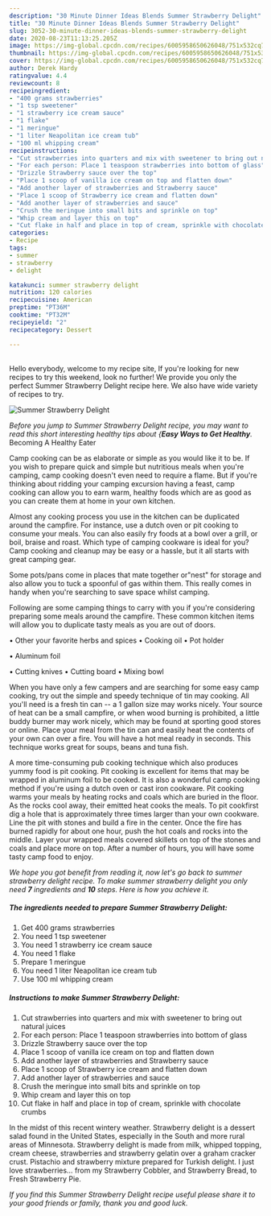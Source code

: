 ```yaml
---
description: "30 Minute Dinner Ideas Blends Summer Strawberry Delight"
title: "30 Minute Dinner Ideas Blends Summer Strawberry Delight"
slug: 3052-30-minute-dinner-ideas-blends-summer-strawberry-delight
date: 2020-08-23T11:13:25.205Z
image: https://img-global.cpcdn.com/recipes/6005958650626048/751x532cq70/summer-strawberry-delight-recipe-main-photo.jpg
thumbnail: https://img-global.cpcdn.com/recipes/6005958650626048/751x532cq70/summer-strawberry-delight-recipe-main-photo.jpg
cover: https://img-global.cpcdn.com/recipes/6005958650626048/751x532cq70/summer-strawberry-delight-recipe-main-photo.jpg
author: Derek Hardy
ratingvalue: 4.4
reviewcount: 8
recipeingredient:
- "400 grams strawberries"
- "1 tsp sweetener"
- "1 strawberry ice cream sauce"
- "1 flake"
- "1 meringue"
- "1 liter Neapolitan ice cream tub"
- "100 ml whipping cream"
recipeinstructions:
- "Cut strawberries into quarters and mix with sweetener to bring out natural juices"
- "For each person: Place 1 teaspoon strawberries into bottom of glass"
- "Drizzle Strawberry sauce over the top"
- "Place 1 scoop of vanilla ice cream on top and flatten down"
- "Add another layer of strawberries and Strawberry sauce"
- "Place 1 scoop of Strawberry ice cream and flatten down"
- "Add another layer of strawberries and sauce"
- "Crush the meringue into small bits and sprinkle on top"
- "Whip cream and layer this on top"
- "Cut flake in half and place in top of cream, sprinkle with chocolate crumbs"
categories:
- Recipe
tags:
- summer
- strawberry
- delight

katakunci: summer strawberry delight 
nutrition: 120 calories
recipecuisine: American
preptime: "PT36M"
cooktime: "PT32M"
recipeyield: "2"
recipecategory: Dessert

---
```

<br>
Hello everybody, welcome to my recipe site, If you're looking for new recipes to try this weekend, look no further! We provide you only the perfect Summer Strawberry Delight recipe here. We also have wide variety of recipes to try.
<br>


![Summer Strawberry Delight](https://img-global.cpcdn.com/recipes/6005958650626048/751x532cq70/summer-strawberry-delight-recipe-main-photo.jpg)

<i>Before you jump to Summer Strawberry Delight recipe, you may want to read this short interesting healthy tips about {<strong>Easy Ways to Get Healthy</strong>.</i>
Becoming A Healthy Eater

    
Camp cooking can be as elaborate or simple as you would like it to be. If you wish to prepare quick and simple but nutritious meals when you're camping, camp cooking doesn't even need to require a flame. But if you're thinking about ridding your camping excursion having a feast, camp cooking can allow you to earn warm, healthy foods which are as good as you can create them at home in your own kitchen.

 Almost any cooking process you use in the kitchen can be duplicated around the campfire. For instance, use a dutch oven or pit cooking to consume your meals. You can also easily fry foods at a bowl over a grill, or boil, braise and roast. Which type of camping cookware is ideal for you? Camp cooking and cleanup may be easy or a hassle, but it all starts with great camping gear.

Some pots/pans come in places that mate together or"nest" for storage and also allow you to tuck a spoonful of gas within them. This really comes in handy when you're searching to save space whilst camping.

Following are some camping things to carry with you if you're considering preparing some meals around the campfire. These common kitchen items will allow you to duplicate tasty meals as you are out of doors.


• Other your favorite herbs and spices
• Cooking oil
• Pot holder

• Aluminum foil

• Cutting knives
• Cutting board
• Mixing bowl


When you have only a few campers and are searching for some easy camp cooking, try out the simple and speedy technique of tin may cooking. All you'll need is a fresh tin can -- a 1 gallon size may works nicely. Your source of heat can be a small campfire, or when wood burning is prohibited, a little buddy burner may work nicely, which may be found at sporting good stores or online. Place your meal from the tin can and easily heat the contents of your own can over a fire. You will have a hot meal ready in seconds.  This technique works great for soups, beans and tuna fish.

A more time-consuming pub cooking technique which also produces yummy food is pit cooking. Pit cooking is excellent for items that may be wrapped in aluminum foil to be cooked.  It is also a wonderful camp cooking method if you're using a dutch oven or cast iron cookware. Pit cooking warms your meals by heating rocks and coals which are buried in the floor. As the rocks cool away, their emitted heat cooks the meals. To pit cookfirst dig a hole that is approximately three times larger than your own cookware. Line the pit with stones and build a fire in the center. Once the fire has burned rapidly for about one hour, push the hot coals and rocks into the middle. Layer your wrapped meals covered skillets on top of the stones and coals and place more on top. After a number of hours, you will have some tasty camp food to enjoy.


<i>We hope you got benefit from reading it, now let's go back to summer strawberry delight recipe. To make summer strawberry delight you only need <strong>7</strong> ingredients and <strong>10</strong> steps. Here is how you achieve it.
</i>

##### The ingredients needed to prepare Summer Strawberry Delight:

1. Get 400 grams strawberries
1. You need 1 tsp sweetener
1. You need 1 strawberry ice cream sauce
1. You need 1 flake
1. Prepare 1 meringue
1. You need 1 liter Neapolitan ice cream tub
1. Use 100 ml whipping cream


##### Instructions to make Summer Strawberry Delight:

1. Cut strawberries into quarters and mix with sweetener to bring out natural juices
1. For each person: Place 1 teaspoon strawberries into bottom of glass
1. Drizzle Strawberry sauce over the top
1. Place 1 scoop of vanilla ice cream on top and flatten down
1. Add another layer of strawberries and Strawberry sauce
1. Place 1 scoop of Strawberry ice cream and flatten down
1. Add another layer of strawberries and sauce
1. Crush the meringue into small bits and sprinkle on top
1. Whip cream and layer this on top
1. Cut flake in half and place in top of cream, sprinkle with chocolate crumbs


In the midst of this recent wintery weather. Strawberry delight is a dessert salad found in the United States, especially in the South and more rural areas of Minnesota. Strawberry delight is made from milk, whipped topping, cream cheese, strawberries and strawberry gelatin over a graham cracker crust. Pistachio and strawberry mixture prepared for Turkish delight. I just love strawberries… from my Strawberry Cobbler, and Strawberry Bread, to Fresh Strawberry Pie. 

<i>If you find this Summer Strawberry Delight recipe useful please share it to your good friends or family, thank you and good luck.</i>
